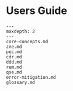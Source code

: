 # Users Guide

```{toctree}
---
maxdepth: 2
---
core-concepts.md
zne.md
pec.md
cdr.md
ddd.md
rem.md
qse.md
error-mitigation.md
glossary.md
```
